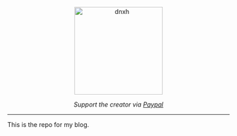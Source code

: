 <div align="center">
  <br>
  <img src="/images/duckkinfe.jpg" alt="dnxh" width="200"/>
  <br>  
  <p align="center">
    <i>Support the creator via <a href="https://paypal.me/AmitMerchant">Paypal</a></i>
  </p>
</div>

---

This is the repo for my blog.